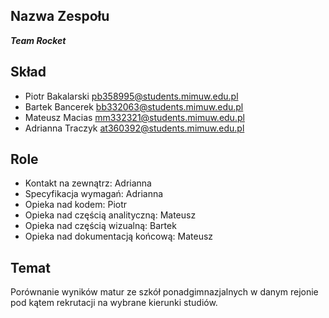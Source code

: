 Nazwa Zespołu
---

__*Team Rocket*__

Skład
---

* Piotr Bakalarski <pb358995@students.mimuw.edu.pl>
* Bartek Bancerek <bb332063@students.mimuw.edu.pl>
* Mateusz Macias <mm332321@students.mimuw.edu.pl>
* Adrianna Traczyk <at360392@students.mimuw.edu.pl>

Role
---

* Kontakt na zewnątrz: Adrianna
* Specyfikacja wymagań: Adrianna
* Opieka nad kodem: Piotr
* Opieka nad częścią analityczną: Mateusz 
* Opieka nad częścią wizualną: Bartek
* Opieka nad dokumentacją końcową: Mateusz


Temat
---

Porównanie wyników matur ze szkół ponadgimnazjalnych w danym rejonie pod kątem rekrutacji na wybrane kierunki studiów.

